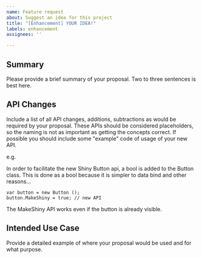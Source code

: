 ```yaml
---
name: Feature request
about: Suggest an idea for this project
title: "[Enhancement] YOUR IDEA!"
labels: enhancement
assignees: ''

---
```


## Summary

Please provide a brief summary of your proposal. Two to three sentences is best here.

## API Changes

Include a list of all API changes, additions, subtractions as would be required by your proposal. These APIs should be considered placeholders, so the naming is not as important as getting the concepts correct. If possible you should include some "example" code of usage of your new API.

e.g.

In order to facilitate the new Shiny Button api, a bool is added to the Button class. This is done as a bool because it is simpler to data bind and other reasons...

    var button = new Button ();
    button.MakeShiny = true; // new API

The MakeShiny API works even if the button is already visible.

## Intended Use Case

Provide a detailed example of where your proposal would be used and for what purpose.
